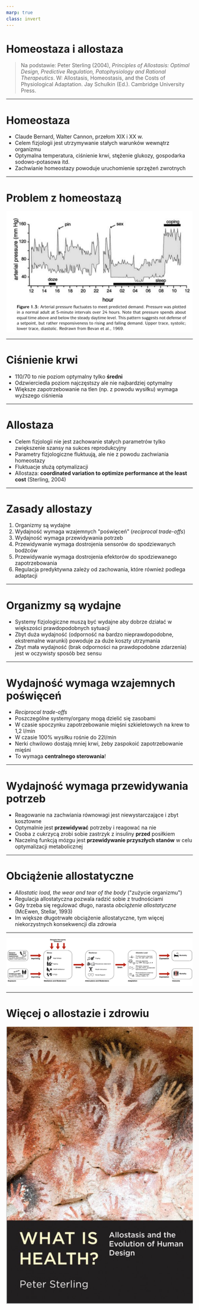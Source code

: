 ```yaml
---
marp: true
class: invert
---
```



# Homeostaza i allostaza

> Na podstawie: Peter Sterling (2004), _Principles of Allostasis: Optimal Design, Predictive Regulation, Patophysiology and Rational Therapeutics_. W: Allostasis, Homeostasis, and the Costs of Physiological Adaptation. Jay Schulkin (Ed.). Cambridge University Press.

---

# Homeostaza

* Claude Bernard, Walter Cannon, przełom XIX i XX w.
* Celem fizjologii jest utrzymywanie stałych warunków wewnątrz organizmu
* Optymalna temperatura, ciśnienie krwi, stężenie glukozy, gospodarka sodowo-potasowa itd.
* Zachwianie homeostazy powoduje uruchomienie sprzężeń zwrotnych 

---

# Problem z homeostazą

![h:600](img/bp_allo.jpeg)

---

# Ciśnienie krwi

* 110/70 to nie poziom optymalny tylko **średni**
* Odzwierciedla poziom najczęstszy ale nie najbardziej optymalny
* Większe zapotrzebowanie na tlen (np. z powodu wysiłku) wymaga wyższego ciśnienia

---

# Allostaza

* Celem fizjologii nie jest zachowanie stałych parametrów tylko zwiększenie szansy na sukces reprodukcyjny
* Parametry fizjologiczne fluktuują, ale nie z powodu zachwiania homeostazy
* Fluktuacje służą optymalizacji
* Allostaza: **coordinated variation to optimize performance at the least cost** (Sterling, 2004)
  
---

# Zasady allostazy

1. Organizmy są wydajne
2. Wydajność wymaga wzajemnych "poświęceń" (_reciprocal trade-offs_)
3. Wydajność wymaga przewidywania potrzeb
4. Przewidywanie wymaga dostrojenia sensorów do spodziewanych bodźców
5. Przewidywanie wymaga dostrojenia efektorów do spodziewanego zapotrzebowania
6. Regulacja predyktywna zależy od zachowania, które również podlega adaptacji

---

# Organizmy są wydajne

* Systemy fizjologiczne muszą być wydajne aby dobrze działać w większości prawdopodobnych sytuacji
* Zbyt duża wydajność (odporność na bardzo nieprawdopodobne, ekstremalne warunki) powoduje za duże koszty utrzymania
* Zbyt mała wydajność (brak odporności na prawdopodobne zdarzenia) jest w oczywisty sposób bez sensu

---

# Wydajność wymaga wzajemnych poświęceń

* _Reciprocal trade-offs_
* Poszczególne systemy/organy mogą dzielić się zasobami
* W czasie spoczynku zapotrzebowanie mięśni szkieletowych na krew to 1,2 l/min
* W czasie 100% wysiłku rośnie do 22l/min
* Nerki chwilowo dostają mniej krwi, żeby zaspokoić zapotrzebowanie mięśni
* To wymaga **centralnego sterowania**!


---

# Wydajność wymaga przewidywania potrzeb

* Reagowanie na zachwiania równowagi jest niewystarczające i zbyt kosztowne
* Optymalnie jest **przewidywać** potrzeby i reagować na nie
* Osoba z cukrzycą zrobi sobie zastrzyk z insuliny **przed** posiłkiem
* Naczelną funkcją mózgu jest **przewidywanie przyszłych stanów** w celu optymalizacji metabolicznej

---

# Obciążenie allostatyczne 

* _Allostatic load, the wear and tear of the body_ ("zużycie organizmu")
* Regulacja allostatyczna pozwala radzić sobie z trudnościami
* Gdy trzeba się regulować długo, narasta _obciążenie allostatyczne_ (McEwen, Stellar, 1993)
* Im większe długotrwałe obciążenie allostatyczne, tym więcej niekorzystnych konsekwencji dla zdrowia


---

![h:500](img/allostatic_load.png)

---

# Więcej o allostazie i zdrowiu

![h:500](img/sterling_what_is_health.png)

